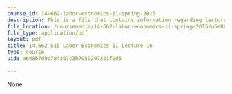 ```yaml
---
course_id: 14-662-labor-economics-ii-spring-2015
description: This is a file that contains information regarding lecture 16.
file_location: /coursemedia/14-662-labor-economics-ii-spring-2015/a6e8b7d9c784307c3b7950297221f2d5_MIT14_662S15_lecnotes16.pdf
file_type: application/pdf
layout: pdf
title: 14.662 S15 Labor Economics II Lecture 16
type: course
uid: a6e8b7d9c784307c3b7950297221f2d5

---
```

None